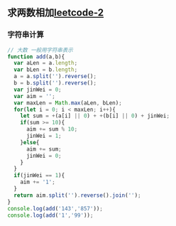 <!-- 两数相加.md -->
## 求两数相加[leetcode-2](https://leetcode-cn.com/problems/two-sum/)

### 字符串计算
```js
// 大数 一般用字符串表示
function add(a,b){
  var aLen = a.length;
  var bLen = b.length;
  a = a.split('').reverse();
  b = b.split('').reverse();
  var jinWei = 0;
  var aim = '';
  var maxLen = Math.max(aLen, bLen);
  for(let i = 0; i < maxLen; i++){
    let sum = +(a[i] || 0) + +(b[i] || 0) + jinWei;
    if(sum >= 10){
      aim += sum % 10;
      jinWei = 1;
    }else{
      aim += sum;
      jinWei = 0;
    }
  }
  if(jinWei == 1){
    aim += '1';
  }
  return aim.split('').reverse().join('');
}
console.log(add('143','857'));
console.log(add('1','99'));
```